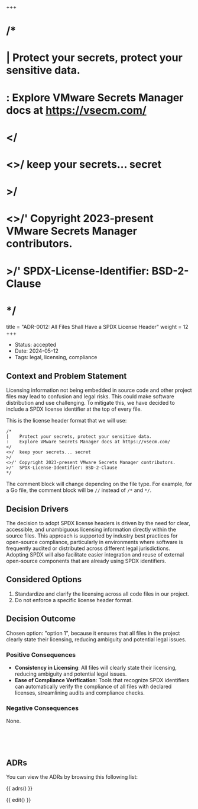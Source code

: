 +++
# /*
# |    Protect your secrets, protect your sensitive data.
# :    Explore VMware Secrets Manager docs at https://vsecm.com/
# </
# <>/  keep your secrets... secret
# >/
# <>/' Copyright 2023-present VMware Secrets Manager contributors.
# >/'  SPDX-License-Identifier: BSD-2-Clause
# */

title = "ADR-0012: All Files Shall Have a SPDX License Header"
weight = 12
+++

- Status: accepted 
- Date: 2024-05-12 
- Tags: legal, licensing, compliance

## Context and Problem Statement

Licensing information not being embedded in source code and other project files
may lead to confusion and legal risks. This could make software distribution and
use challenging. To mitigate this, we have decided to include a SPDX license 
identifier at the top of every file.

This is the license header format that we will use:

```plaintext
/*
|    Protect your secrets, protect your sensitive data.
:    Explore VMware Secrets Manager docs at https://vsecm.com/
</
<>/  keep your secrets... secret
>/
<>/' Copyright 2023-present VMware Secrets Manager contributors.
>/'  SPDX-License-Identifier: BSD-2-Clause
*/
```

The comment block will change depending on the file type. For example, for a
Go file, the comment block will be `//` instead of `/*` and `*/`.

## Decision Drivers 

The decision to adopt SPDX license headers is driven by the need for clear, 
accessible, and unambiguous licensing information directly within the source 
files. This approach is supported by industry best practices for open-source 
compliance, particularly in environments where software is frequently audited 
or distributed across different legal jurisdictions. Adopting SPDX will also 
facilitate easier integration and reuse of external open-source components that 
are already using SPDX identifiers.

## Considered Options

1. Standardize and clarify the licensing across all code files in our project.
2. Do not enforce a specific license header format.

## Decision Outcome

Chosen option: "option 1", because it ensures that all files in the project
clearly state their licensing, reducing ambiguity and potential legal issues.

### Positive Consequences

- **Consistency in Licensing**: All files will clearly state their licensing, 
  reducing ambiguity and potential legal issues.
- **Ease of Compliance Verification**: Tools that recognize SPDX identifiers 
  can automatically verify the compliance of all files with declared licenses, 
  streamlining audits and compliance checks.

### Negative Consequences

None.

<p>&nbsp;</p>
<p>&nbsp;</p>

## ADRs

You can view the ADRs by browsing this following list:

{{ adrs() }}

{{ edit() }}

